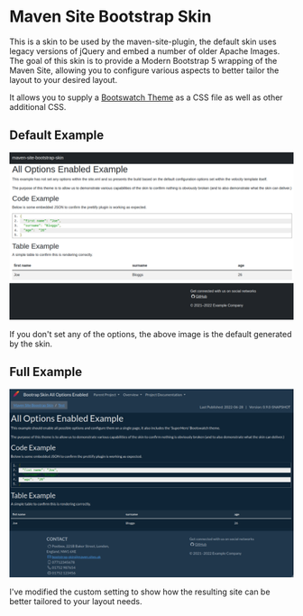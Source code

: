 # Maven Site Bootstrap Skin

This is a skin to be used by the maven-site-plugin, the default skin uses legacy versions of jQuery and embed a number of older Apache Images. The goal of this skin is to provide a Modern Bootstrap 5 wrapping of the Maven Site, allowing you to configure various aspects to better tailor the layout to your desired layout.

It allows you to supply a [Bootswatch Theme](https://bootswatch.com/) as a CSS file as well as other additional CSS. 

## Default Example
![](docs/examples/DefaultImageExample.png)

If you don't set any of the options, the above image is the default generated by the skin.

## Full Example
![](docs/examples/AllImageExample.png)

I've modified the custom setting to show how the resulting site can be better tailored to your layout needs.
